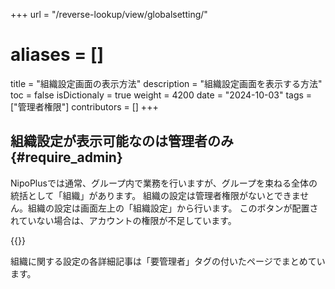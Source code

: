 +++
url = "/reverse-lookup/view/globalsetting/"
# aliases = []
title = "組織設定画面の表示方法"
description = "組織設定画面を表示する方法"
toc = false
isDictionaly = true
weight = 4200
date = "2024-10-03"
tags = ["管理者権限"]
contributors = []
+++

## 組織設定が表示可能なのは管理者のみ{#require_admin}

NipoPlusでは通常、グループ内で業務を行いますが、グループを束ねる全体の統括として「組織」があります。
組織の設定は管理者権限がないとできません。組織の設定は画面左上の「組織設定」から行います。
このボタンが配置されていない場合は、アカウントの権限が不足しています。

{{<icatch filename="img/sosiki" msg="組織ボタンを押すと組織設定です" alice="ok">}}

組織に関する設定の各詳細記事は「要管理者」タグの付いたページでまとめています。
